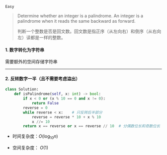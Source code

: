 `Easy`

> Determine whether an integer is a palindrome. An integer is a palindrome when it reads the same backward as forward.
>
> 判断一个整数是否是回文数。回文数是指正序（从左向右）和倒序（从右向左）读都是一样的整数。

#### 1. 数字转化为字符串

需要额外的空间存储字符串

---

#### 2. 反转数字一半（且不需要考虑溢出）

```python
class Solution:
    def isPalindrome(self, x: int) -> bool:
        if x < 0 or (x % 10 == 0 and x != 0):
            return False
        reverse = 0
        while reverse < x:    # 只反转后半部分
            reverse = reverse * 10 + x % 10
            x //= 10
        return x == reverse or x == reverse // 10  # 分偶数位长和奇数位长
```

- 时间复杂度：$O(\log_{10}n)$

- 空间复杂度： $O(1)$

